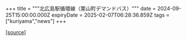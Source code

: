 +++
title = """北広島駅循環線（栗山町デマンドバス）"""
date = 2024-09-25T15:00:00.000Z
expiryDate = 2025-02-07T06:28:36.859Z
tags = ["kuriyama","news"]
+++


[[source]](https://www.town.kuriyama.hokkaido.jp/soshiki/47/24254.html)
